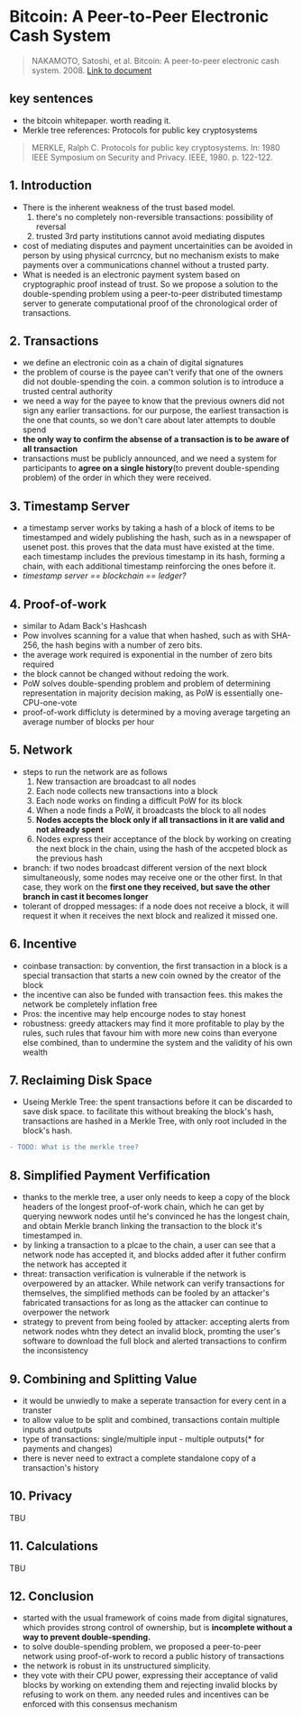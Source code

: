 # Bitcoin: A Peer-to-Peer Electronic Cash System
> NAKAMOTO, Satoshi, et al. Bitcoin: A peer-to-peer electronic cash system. 2008.
> [Link to document](https://bitcoin.org/bitcoin.pdf)

## key sentences
* the bitcoin whitepaper. worth reading it.
* Merkle tree references: Protocols for public key cryptosystems
> MERKLE, Ralph C. Protocols for public key cryptosystems. In: 1980 IEEE Symposium on Security and Privacy. IEEE, 1980. p. 122-122.

## 1. Introduction
* There is the inherent weakness of the trust based model.
    1. there's no completely non-reversible transactions: possibility of reversal
    2. trusted 3rd party institutions cannot avoid mediating disputes
* cost of mediating disputes and payment uncertainities can be avoided in person by using physical currcncy, but no mechanism exists to make payments over a communications channel without a trusted party.
* What is needed is an electronic payment system based on cryptographic proof instead of trust. So we propose a solution to the double-spending problem using a peer-to-peer distributed timestamp server to generate computational proof of the chronological order of transactions.

## 2. Transactions
* we define an electronic coin as a chain of digital signatures
* the problem of course is the payee can't verify that one of the owners did not double-spending the coin. a common solution is to introduce a trusted central authority
* we need a way for the payee to know that the previous owners did not sign any earlier transactions. for our purpose, the earliest transaction is the one that counts, so we don't care about later attempts to double spend
* **the only way to confirm the absense of a transaction is to be aware of all transaction**
* transactions must be publicly announced, and we need a system for participants to **agree on a single history**(to prevent double-spending problem) of the order in which they were received.

## 3. Timestamp Server
* a timestamp server works by taking a hash of a block of items to be timestamped and widely publishing the hash, such as in a newspaper of usenet post. this proves that the data must have existed at the time. each timestamp includes the previous timestamp in its hash, forming a chain, with each additional timestamp reinforcing the ones before it.
* *timestamp server == blockchain == ledger?*

## 4. Proof-of-work
* similar to Adam Back's Hashcash
* Pow involves scanning for a value that when hashed, such as with SHA-256, the hash begins with a number of zero bits.
* the average work required is exponential in the number of zero bits required
* the block cannot be changed without redoing the work.
* PoW solves double-spending problem and problem of determining representation in majority decision making, as PoW is essentially one-CPU-one-vote
* proof-of-work difficluty is determined by a moving average targeting an average number of blocks per hour

## 5. Network
* steps to run the network are as follows
    1. New transaction are broadcast to all nodes
    2. Each node collects new transactions into a block
    3. Each node works on finding a difficult PoW for its block
    4. When a node finds a PoW, it broadcasts the block to all nodes
    5. **Nodes accepts the block only if all transactions in it are valid and not already spent**
    6. Nodes express their acceptance of the block by working on creating the next block in the chain, using the hash of the accpeted block as the previous hash
* branch: if two nodes broadcast different version of the next block simultaneously, some nodes may receive one or the other first. In that case, they work on the **first one they received, but save the other branch in cast it becomes longer**
* tolerant of dropped messages: if a node does not receive a block, it will request it when it receives the next block and realized it missed one.

## 6. Incentive
* coinbase transaction: by convention, the first transaction in a block is a special transaction that starts a new coin owned by the creator of the block
* the incentive can also be funded with transaction fees. this makes the network be completely inflation free
* Pros: the incentive may help encourge nodes to stay honest
* robustness: greedy attackers may find it more profitable to play by the rules, such rules that favour him with more new coins than everyone else combined, than to undermine the system and the validity of his own wealth

## 7. Reclaiming Disk Space
* Useing Merkle Tree: the spent transactions before it can be discarded to save disk space. to facilitate this without breaking the block's hash, transactions are hashed in a Merkle Tree, with only root included in the block's hash.
```diff
- TODO: What is the merkle tree?
```

## 8. Simplified Payment Verfification
* thanks to the merkle tree, a user only needs to keep a copy of the block headers of the longest proof-of-work chain, which he can get by querying newwork nodes until he's convinced he has the longest chain, and obtain Merkle branch linking the transaction to the block it's timestamped in.
* by linking a transaction to a plcae to the chain, a user can see that a network node has accepted it, and blocks added after it futher confirm the network has accepted it
* threat: transaction verification is vulnerable if the network is overpowered by an attacker. While network can verify transactions for themselves, the simplified methods can be fooled by an attacker's fabricated transactions for as long as the attacker can continue to overpower the network
* strategy to prevent from being fooled by attacker: accepting alerts from network nodes whtn they detect an invalid block, promting the user's software to download the full block and alerted transactions to confirm the inconsistency

## 9. Combining and Splitting Value
* it would be unwiedly to make a seperate transaction for every cent in a transter
* to allow value to be split and combined, transactions contain multiple inputs and outputs
* type of transactions: single/multiple input - multiple outputs(\* for payments and changes)
* there is never need to extract a complete standalone copy of a transaction's history

## 10. Privacy
TBU

## 11. Calculations
TBU

## 12. Conclusion
* started with the usual framework of coins made from digital signatures, which provides strong control of ownership, but is **incomplete without a way to prevent double-spending.**
* to solve double-spending problem, we proposed a peer-to-peer network using proof-of-work to record a public history of transactions
* the network is robust in its unstructured simplicity.
* they vote with their CPU power, expressing their acceptance of valid blocks by working on extending them and rejecting invalid blocks by refusing to work on them. any needed rules and incentives can be enforced with this consensus mechanism

